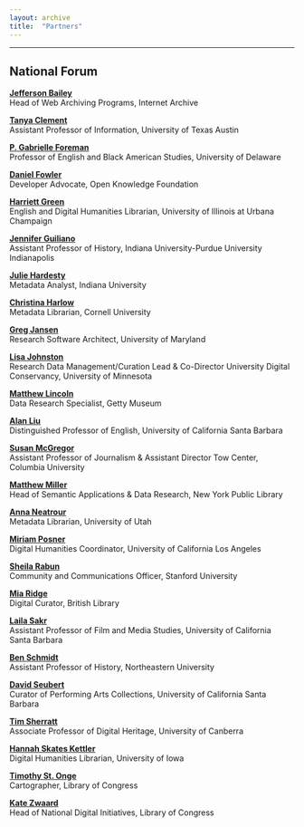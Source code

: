 ```yaml
---
layout: archive
title:  "Partners"
---
```

---
## National Forum

[**Jefferson Bailey**](http://www.jeffersonbailey.com/)<br/>
Head of Web Archiving Programs, Internet Archive

[**Tanya Clement**](http://tanyaclement.org/)<br/>
Assistant Professor of Information, University of Texas Austin 

[**P. Gabrielle Foreman**](http://www.english.udel.edu/people/Pages/bio.aspx?i=48)<br/>
Professor of English and Black American Studies, University of Delaware

[**Daniel Fowler**](http://www.danfowler.net/about/)<br/>
Developer Advocate, Open Knowledge Foundation

[**Harriett Green**](http://harriettgreen.info/)<br/>
English and Digital Humanities Librarian, University of Illinois at Urbana Champaign 

[**Jennifer Guiliano**](http://jguiliano.com/)<br/>
Assistant Professor of History, Indiana University-Purdue University Indianapolis

[**Julie Hardesty**](http://www.juliehardesty.com/)<br/>
Metadata Analyst, Indiana University

[**Christina Harlow**](http://christinaharlow.com/)<br/>
Metadata Librarian, Cornell University

[**Greg Jansen**](https://ischool.umd.edu/faculty-staff/greg-jansen)<br/>
Research Software Architect, University of Maryland

[**Lisa Johnston**](https://www.lib.umn.edu/about/staff/lisa-johnston)<br/>
Research Data Management/Curation Lead & Co-Director University Digital Conservancy, University of Minnesota

[**Matthew Lincoln**](http://matthewlincoln.net/)<br/>
Data Research Specialist, Getty Museum

[**Alan Liu**](http://liu.english.ucsb.edu/)<br/>
Distinguished Professor of English, University of California Santa Barbara

[**Susan McGregor**](https://journalism.columbia.edu/faculty/susan-mcgregor)<br/>
Assistant Professor of Journalism & Assistant Director Tow Center, Columbia University

[**Matthew Miller**](http://thisismattmiller.com/)<br/>
Head of Semantic Applications & Data Research, New York Public Library

[**Anna Neatrour**](https://about.me/anna.neatrour)<br/>
Metadata Librarian, University of Utah

[**Miriam Posner**](http://www.miriamposner.com/)<br/>
Digital Humanities Coordinator, University of California Los Angeles

[**Sheila Rabun**](http://iiif.io/news/2016/08/05/community-manager/)<br/>
Community and Communications Officer, Stanford University

[**Mia Ridge**](http://www.miaridge.com/)<br/>
Digital Curator, British Library

[**Laila Sakr**](http://www.filmandmedia.ucsb.edu/people/faculty/shereensakr/shereensakr.html)<br/>
Assistant Professor of Film and Media Studies, University of California Santa Barbara

[**Ben Schmidt**](http://benschmidt.org/)<br/>
Assistant Professor of History, Northeastern University

[**David Seubert**](https://www.linkedin.com/in/david-seubert-b0b6a343/)<br/>
Curator of Performing Arts Collections, University of California Santa Barbara

[**Tim Sherratt**](https://timsherratt.org/)<br/>
Associate Professor of Digital Heritage, University of Canberra

[**Hannah Skates Kettler**](https://www.linkedin.com/in/hannahskettler)<br/>
Digital Humanities Librarian, University of Iowa

[**Timothy St. Onge**](http://timstonge.weebly.com/)<br/>
Cartographer, Library of Congress

[**Kate Zwaard**](https://www.linkedin.com/in/kzwaard)<br/>
Head of National Digital Initiatives, Library of Congress
